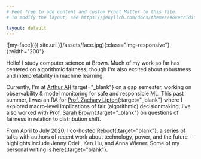 ```yaml
---
# Feel free to add content and custom Front Matter to this file.
# To modify the layout, see https://jekyllrb.com/docs/themes/#overriding-theme-defaults

layout: default
---
```

![my-face]({{ site.url }}/assets/face.jpg){:class="img-responsive"}{:width="200"}

Hello! I study computer science at Brown. Much of my work so far has centered on algorithmic fairness, though I'm also excited about robustness and interpretability in machine learning.

Currently, I'm at [Arthur AI](http://www.arthur.ai){:target="_blank"} on a gap semester, working on observability & model monitoring for safe and responsible ML. This past summer, I was an RA for [Prof. Zachary Lipton](http://zacklipton.com/){:target="_blank"} where I explored macro-level implications of fair (algorithmic) decisionmaking; I've also worked with [Prof. Sarah Brown](http://sarahmbrown.org/){:target="_blank"} on questions of fairness in relation to distribution shift.

From April to July 2020, I co-hosted [Reboot](https://reboothq.substack.com/about){:target="blank"}, a series of talks with authors of recent work about technology, power, and the future -- highlights include Jenny Odell, Ken Liu, and Anna Wiener. Some of my personal writing is [here](https://reading.supply/@jessica){:target="blank"}.
